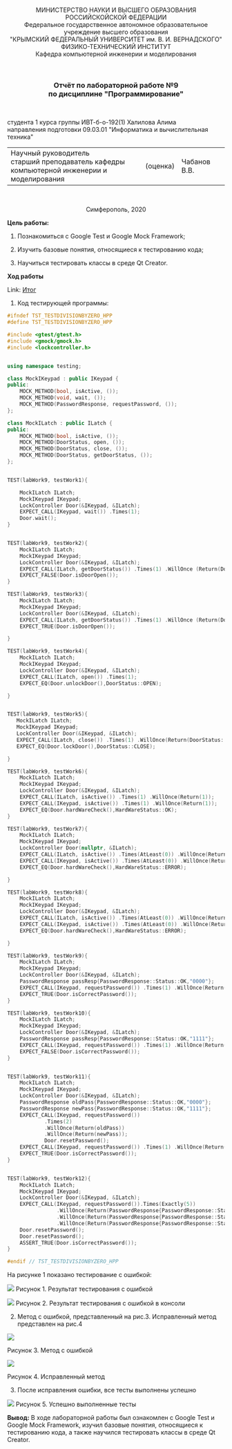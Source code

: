 <p align="center">  МИНИСТЕРСТВО НАУКИ И ВЫСШЕГО ОБРАЗОВАНИЯ РОССИЙСКОЙСКОЙ ФЕДЕРАЦИИ<br/>
Федеральное государственное автономное образовательное учреждение высшего образования
 <br/>
 "КРЫМСКИЙ ФЕДЕРАЛЬНЫЙ УНИВЕРСИТЕТ им. В. И. ВЕРНАДСКОГО"  <br/>
  ФИЗИКО-ТЕХНИЧЕСКИЙ ИНСТИТУТ <br/>
    Кафедра компьютерной инженерии и моделирования<br/></p>

<br/>

### <p align="center">Отчёт по лабораторной работе №9 <br/> по дисциплине "Программирование"</p>

<br/>

студента 1 курса группы ИВТ-б-о-192(1)
Халилова Алима<br/>
направления подготовки 09.03.01 "Информатика и вычислительная техника"  

<table>
<tr><td>Научный руководитель<br/> старший преподаватель кафедры<br/> компьютерной инженерии и моделирования</td>
<td>(оценка)</td>
<td>Чабанов В.В.</td>
</tr>
</table>



<br/>

<p align="center">Симферополь, 2020</p>

 **Цель работы:** 

1. Познакомиться с Google Test и Google Mock Framework;

2. Изучить базовые понятия, относящиеся к тестированию кода;

3. Научиться тестировать классы в среде Qt Creator.

**Ход работы**
   
   Link: [Итог](https://github.com/stplzawa/Labs/blob/master/Lab9/materialplus/tst_testdivisionbyzero.hpp)
   

1) Код тестирующей программы:

```c++
#ifndef TST_TESTDIVISIONBYZERO_HPP
#define TST_TESTDIVISIONBYZERO_HPP

#include <gtest/gtest.h>
#include <gmock/gmock.h>
#include <lockcontroller.h>


using namespace testing;

class MockIKeypad : public IKeypad {
public:
    MOCK_METHOD(bool, isActive, ());
    MOCK_METHOD(void, wait, ());
    MOCK_METHOD(PasswordResponse, requestPassword, ());
};

class MockILatch : public ILatch {
public:
    MOCK_METHOD(bool, isActive, ());
    MOCK_METHOD(DoorStatus, open, ());
    MOCK_METHOD(DoorStatus, close, ());
    MOCK_METHOD(DoorStatus, getDoorStatus, ());
};


TEST(labWork9, testWork1){

    MockILatch ILatch;
    MockIKeypad IKeypad;
    LockController Door(&IKeypad, &ILatch);
    EXPECT_CALL(IKeypad, wait()) .Times(1);
    Door.wait();
}


TEST(labWork9, testWork2){
    MockILatch ILatch;
    MockIKeypad IKeypad;
    LockController Door(&IKeypad, &ILatch);
    EXPECT_CALL(ILatch, getDoorStatus()) .Times(1) .WillOnce (Return(DoorStatus::CLOSE));
    EXPECT_FALSE(Door.isDoorOpen());
}

TEST(labWork9, testWork3){
    MockILatch ILatch;
    MockIKeypad IKeypad;
    LockController Door(&IKeypad, &ILatch);
    EXPECT_CALL(ILatch, getDoorStatus()) .Times(1) .WillOnce (Return(DoorStatus::OPEN));
    EXPECT_TRUE(Door.isDoorOpen());

}

TEST(labWork9, testWork4){
    MockILatch ILatch;
    MockIKeypad IKeypad;
    LockController Door(&IKeypad, &ILatch);
    EXPECT_CALL(ILatch, open()) .Times(1);
    EXPECT_EQ(Door.unlockDoor(),DoorStatus::OPEN);

}


TEST(labWork9, testWork5){
   MockILatch ILatch;
   MockIKeypad IKeypad;
   LockController Door(&IKeypad, &ILatch);
   EXPECT_CALL(ILatch, close()) .Times(1) .WillOnce(Return(DoorStatus::CLOSE));
   EXPECT_EQ(Door.lockDoor(),DoorStatus::CLOSE);

}

TEST(labWork9, testWork6){
    MockILatch ILatch;
    MockIKeypad IKeypad;
    LockController Door(&IKeypad, &ILatch);
    EXPECT_CALL(ILatch, isActive()) .Times(1) .WillOnce(Return(1));
    EXPECT_CALL(IKeypad, isActive()) .Times(1) .WillOnce(Return(1));
    EXPECT_EQ(Door.hardWareCheck(),HardWareStatus::OK);
}

TEST(labWork9, testWork7){
    MockILatch ILatch;
    MockIKeypad IKeypad;
    LockController Door(nullptr, &ILatch);
    EXPECT_CALL(ILatch, isActive()) .Times(AtLeast(0)) .WillOnce(Return(1));
    EXPECT_CALL(IKeypad, isActive()) .Times(AtLeast(0)) .WillOnce(Return(1));
    EXPECT_EQ(Door.hardWareCheck(),HardWareStatus::ERROR);

}

TEST(labWork9, testWork8){
    MockILatch ILatch;
    MockIKeypad IKeypad;
    LockController Door(&IKeypad, &ILatch);
    EXPECT_CALL(ILatch, isActive()) .Times(AtLeast(0)) .WillOnce(Return(0));
    EXPECT_CALL(IKeypad, isActive()) .Times(AtLeast(0)) .WillOnce(Return(1));
    EXPECT_EQ(Door.hardWareCheck(),HardWareStatus::ERROR);

}

TEST(labWork9, testWork9){
    MockILatch ILatch;
    MockIKeypad IKeypad;
    LockController Door(&IKeypad, &ILatch);
    PasswordResponse passResp{PasswordResponse::Status::OK,"0000"};
    EXPECT_CALL(IKeypad, requestPassword()) .Times(1) .WillOnce(Return(passResp));
    EXPECT_TRUE(Door.isCorrectPassword());
}

TEST(labWork9, testWork10){
    MockILatch ILatch;
    MockIKeypad IKeypad;
    LockController Door(&IKeypad, &ILatch);
    PasswordResponse passResp{PasswordResponse::Status::OK,"1111"};
    EXPECT_CALL(IKeypad, requestPassword()) .Times(1) .WillOnce(Return(passResp));
    EXPECT_FALSE(Door.isCorrectPassword());
}


TEST(labWork9, testWork11){
    MockILatch ILatch;
    MockIKeypad IKeypad;
    LockController Door(&IKeypad, &ILatch);
    PasswordResponse oldPass{PasswordResponse::Status::OK,"0000"};
    PasswordResponse newPass{PasswordResponse::Status::OK,"1111"};
    EXPECT_CALL(IKeypad, requestPassword())
            .Times(2)
            .WillOnce(Return(oldPass))
            .WillOnce(Return(newPass));
            Door.resetPassword();
    EXPECT_CALL(IKeypad, requestPassword()) .Times(1) .WillOnce(Return(newPass));
    EXPECT_TRUE(Door.isCorrectPassword());
}


TEST(labWork9, testWork12){
    MockILatch ILatch;
    MockIKeypad IKeypad;
    LockController Door(&IKeypad, &ILatch);
    EXPECT_CALL(IKeypad, requestPassword()).Times(Exactly(5))
                .WillOnce(Return(PasswordResponse{PasswordResponse::Status::OK, "0000"}))
                .WillOnce(Return(PasswordResponse{PasswordResponse::Status::OK, "1111"}))
                .WillOnce(Return(PasswordResponse{PasswordResponse::Status::OK, "1111"}));
    Door.resetPassword();
    Door.resetPassword();
    ASSERT_TRUE(Door.isCorrectPassword());
}

#endif // TST_TESTDIVISIONBYZERO_HPP
```
На рисунке 1 показано тестирование с ошибкой: 

![](https://github.com/stplzawa/Labs_pics/blob/master/Lab9_pics/1.png)
Рисунок 1. Результат тестирования с ошибкой

![](https://github.com/stplzawa/Labs_pics/blob/master/Lab9_pics/5.png)
Рисунок 2. Результат тестирования с ошибкой в консоли

2) Метод с ошибкой, представленный на рис.3. Исправленный метод представлен на рис.4

![](https://github.com/stplzawa/Labs_pics/blob/master/Lab9_pics/6.png)

Рисунок 3. Метод с ошибкой

![](https://github.com/stplzawa/Labs_pics/blob/master/Lab9_pics/3%20(3).png)

Рисунок 4. Исправленный метод

3. После исправления ошибки, все тесты выполнены успешно

![](https://github.com/stplzawa/Labs_pics/blob/master/Lab9_pics/4.png)
Рисунок 5. Успешно выполненные тесты

**Вывод:** В ходе лабораторной работы был ознакомлен с Google Test и Google Mock Framework, изучил базовые понятия, относящиеся к тестированию кода, а также научился тестировать классы в среде Qt Creator.


